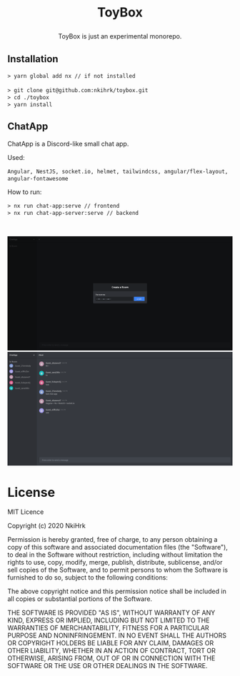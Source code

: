 # <p align="middle">ToyBox</p>

<p align="middle">
ToyBox is just an experimental monorepo.
</p>

## Installation

```
> yarn global add nx // if not installed

> git clone git@github.com:nkihrk/toybox.git
> cd ./toybox
> yarn install
```

## ChatApp

<p>
ChatApp is a Discord-like small chat app.
</p>

Used: <br>

```
Angular, NestJS, socket.io, helmet, tailwindcss, angular/flex-layout, angular-fontawesome
```

How to run:

```
> nx run chat-app:serve // frontend
> nx run chat-app-server:serve // backend
```

<br>

![chat-app](./readme_assets/chat-app_1.png)
![chat-app](./readme_assets/chat-app_2.png)

# License

MIT Licence

Copyright (c) 2020 NkiHrk

Permission is hereby granted, free of charge, to any person obtaining a copy of this software and associated documentation files (the "Software"), to deal in the Software without restriction, including without limitation the rights to use, copy, modify, merge, publish, distribute, sublicense, and/or sell copies of the Software, and to permit persons to whom the Software is furnished to do so, subject to the following conditions:

The above copyright notice and this permission notice shall be included in all copies or substantial portions of the Software.

THE SOFTWARE IS PROVIDED "AS IS", WITHOUT WARRANTY OF ANY KIND, EXPRESS OR IMPLIED, INCLUDING BUT NOT LIMITED TO THE WARRANTIES OF MERCHANTABILITY, FITNESS FOR A PARTICULAR PURPOSE AND NONINFRINGEMENT. IN NO EVENT SHALL THE AUTHORS OR COPYRIGHT HOLDERS BE LIABLE FOR ANY CLAIM, DAMAGES OR OTHER LIABILITY, WHETHER IN AN ACTION OF CONTRACT, TORT OR OTHERWISE, ARISING FROM, OUT OF OR IN CONNECTION WITH THE SOFTWARE OR THE USE OR OTHER DEALINGS IN THE SOFTWARE.
